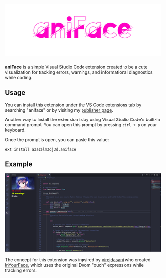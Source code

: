 <h1 align="center">
    <img src="https://raw.githubusercontent.com/azazelm3dj3d/aniFace/main/assets/aniFace_logo.png" />
</h1>

<b>aniFace</b> is a simple Visual Studio Code extension created to be a cute visualization for tracking errors, warnings, and informational diagnostics while coding.

## Usage

You can install this extension under the VS Code extensions tab by searching "aniface" or by visiting my [publisher page](https://marketplace.visualstudio.com/publishers/azazelm3dj3d).

Another way to install the extension is by using Visual Studio Code's built-in command prompt. You can open this prompt by pressing `ctrl + p` on your keyboard.

Once the prompt is open, you can paste this value:

```
ext install azazelm3dj3d.aniface
```

## Example

<img src="assets/usage.png" alt="Example of the aniFace extension" />

<br />

The concept for this extension was inpsired by [virejdasani](https://github.com/virejdasani) who created [InYourFace](https://github.com/virejdasani/InYourFace), which uses the original Doom "ouch" expressions while tracking errors.
